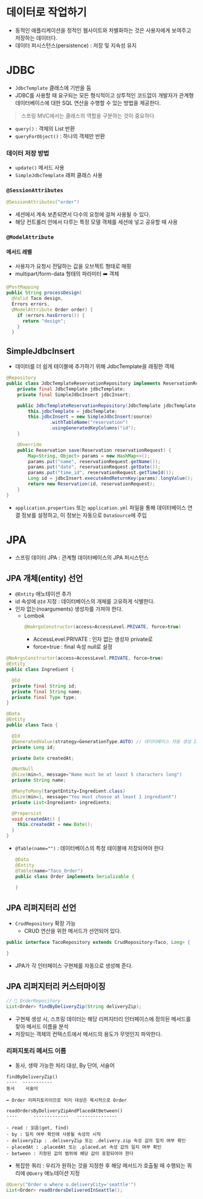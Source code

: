# 데이터로 작업하기

- 동적인 애플리케이션을 정적인 웹사이트와 차별화하는 것은 사용자에게 보여주고 저장하는 데이터다.
- 데이터 퍼시스턴스(persistence) : 저장 및 지속성 유지

# JDBC

- `JdbcTemplate` 클래스에 기반을 둠
- JDBC를 사용할 때 요구되는 모든 형식적이고 상투적인 코드없이 개발자가 관계형 데이터베이스에 대한 SQL 연산을 수행할 수 있는 방법을 제공한다.

> 스프링 MVC에서는 클래스의 역할을 구분하는 것이 중요하다.

- `query()` : 객체의 List 반환
- `queryForObject()` : 하나의 객체만 반환

### 데이터 저장 방법

- `update()` 메서드 사용
- `SimpleJdbcTemplate` 래퍼 클래스 사용

### `@SessionAttributes`

```java
@SessionAttributes("order")
```

- 세션에서 계속 보존되면서 다수의 요청에 걸쳐 사용될 수 있다.
- 해당 컨트롤러 안에서 다루는 특정 모델 객체를 세션에 넣고 공유할 때 사용

### `@ModelAttribute`

#### 메서드 레벨

- 사용자가 요청시 전달하는 값을 오브젝트 형태로 매핑
- multipart/form-data 형태의 파라미터 ➡️ 객체

```java
@PostMapping
public String processDesign(
  @Valid Taco design,
  Errors errors,
  @ModelAttribute Order order) {
    if (errors.hasErrors()) {
      return "design";
    }
  }
```

## SimpleJdbcInsert

- 데이터를 더 쉽게 테이블에 추가하기 위해 JdbcTemplate을 래핑한 객체

```java
@Repository
public class JdbcTemplateReservationRepository implements ReservationRepository {
    private final JdbcTemplate jdbcTemplate;
    private final SimpleJdbcInsert jdbcInsert;

    public JdbcTemplateReservationRepository(JdbcTemplate jdbcTemplate, DataSource source) {
        this.jdbcTemplate = jdbcTemplate;
        this.jdbcInsert = new SimpleJdbcInsert(source)
                .withTableName("reservation")
                .usingGeneratedKeyColumns("id");
    }

    @Override
    public Reservation save(Reservation reservationRequest) {
        Map<String, Object> params = new HashMap<>();
        params.put("name", reservationRequest.getName());
        params.put("date", reservationRequest.getDate());
        params.put("time_id", reservationRequest.getTimeId());
        Long id = jdbcInsert.executeAndReturnKey(params).longValue();
        return new Reservation(id, reservationRequest);
    }
}
```

- `application.properties` 또는 `application.yml` 파일을 통해 데이터베이스 연결 정보를 설정하고, 이 정보는 자동으로 `DataSource`에 주입

# JPA

- 스프링 데이터 JPA : 관계형 데이터베이스의 JPA 퍼시스턴스

## JPA 개체(entity) 선언

- `@Entity` 애노테이션 추가
- id 속성에 `@Id` 지정 : 데이터베이스의 개체를 고유하게 식별한다.
- 인자 없는(noarguments) 생성자를 가져야 한다.
  - Lombok
    ```java
    @NoArgsConstructor(access=AccessLevel.PRIVATE, force=true)
    ```
    - AccessLevel.PRIVATE : 인자 없는 생성자 private로
    - force=true : final 속성 null로 설정

```java
@NoArgsConstructor(access=AccessLevel.PRIVATE, force=true)
@Entity
public class Ingredient {

  @Id
  private final String id;
  private final String name;
  private final Type type;
}
```

```java
@Data
@Entity
public class Taco {

  @Id
  @GeneratedValue(strategy=GenerationType.AUTO) // 데이터베이스 자동 생성 ID
  private Long id;

  private Date createdAt;

  @NotNull
  @Size(min=5, message="Name must be at least 5 characters long")
  private String name;

  @ManyToMany(targetEntity=Ingredient.class)
  @Size(min=1, message="You must choose at least 1 ingredient")
  private List<Ingredient> ingredients;

  @Prepersist
  void createdAt() {
    this.createdAt = new Date();
  }
}
```

- `@Table(name="")` : 데이터베이스의 특정 테이블에 저장되어야 한다

  ```java
  @Data
  @Entity
  @Table(name="Taco_Order")
  public class Order implements Serializable {

  }
  ```

## JPA 리퍼지터리 선언

- `CrudRepository` 확장 가능
  - CRUD 연산을 위한 메서드가 선언되어 있다.

```java
public interface TacoRepository extends CrudRepository<Taco, Long> {

}
```

- JPA가 각 인터페이스 구현체를 자동으로 생성해 준다.

## JPA 리퍼지터리 커스터마이징

```java
// 📁 OrderRepository
List<Order> findByDeliveryZip(String deliveryZip);
```

- 구현체 생성 시, 스프링 데이터는 해당 리퍼지터리 인터페이스에 정의된 메서드를 찾아 메서드 이름을 분석
- 저장되는 객체의 컨텍스트에서 메서드의 용도가 무엇인지 파악한다.

### 리퍼지토리 메서드 이름

- 동사, 생략 가능한 처리 대상, By 단어, 서술어

```
findByDeliveryZip()
----  -----------
동사    서술어

➡️ Order 리퍼지토리이므로 처리 대상은 묵시적으로 Order
```

```
readOrdersByDeliveryZipAndPlacedAtBetween()
----      -------------   ---------------

- read : 읽음(get, find)
- by : 일치 여부 확인에 사용될 속성의 시작
- deliveryZip : .deliveryZip 또는 .delivery.zip 속성 값의 일치 여부 확인
- placedAt : .placedAt 또는 .placed.at 속성 값의 일치 여부 확인
- between : 지정된 값의 범위에 해당 값이 포함되어야 한다
```

- 복잡한 쿼리 : 우리가 원하는 것을 지정한 후 해당 메서드가 호출될 때 수행되는 쿼리에 `@Query` 애노테이션 지정

```java
@Query("Order o where o.deliveryCity='seattle'")
List<Order> readOrdersDeliveredInSeattle();
```
